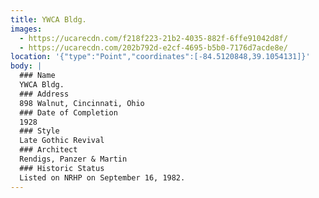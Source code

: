 ```yaml
---
title: YWCA Bldg.
images:
  - https://ucarecdn.com/f218f223-21b2-4035-882f-6ffe91042d8f/
  - https://ucarecdn.com/202b792d-e2cf-4695-b5b0-7176d7acde8e/
location: '{"type":"Point","coordinates":[-84.5120848,39.1054131]}'
body: |
  ### Name
  YWCA Bldg.
  ### Address
  898 Walnut, Cincinnati, Ohio
  ### Date of Completion
  1928
  ### Style
  Late Gothic Revival
  ### Architect
  Rendigs, Panzer & Martin
  ### Historic Status
  Listed on NRHP on September 16, 1982.
---
```

